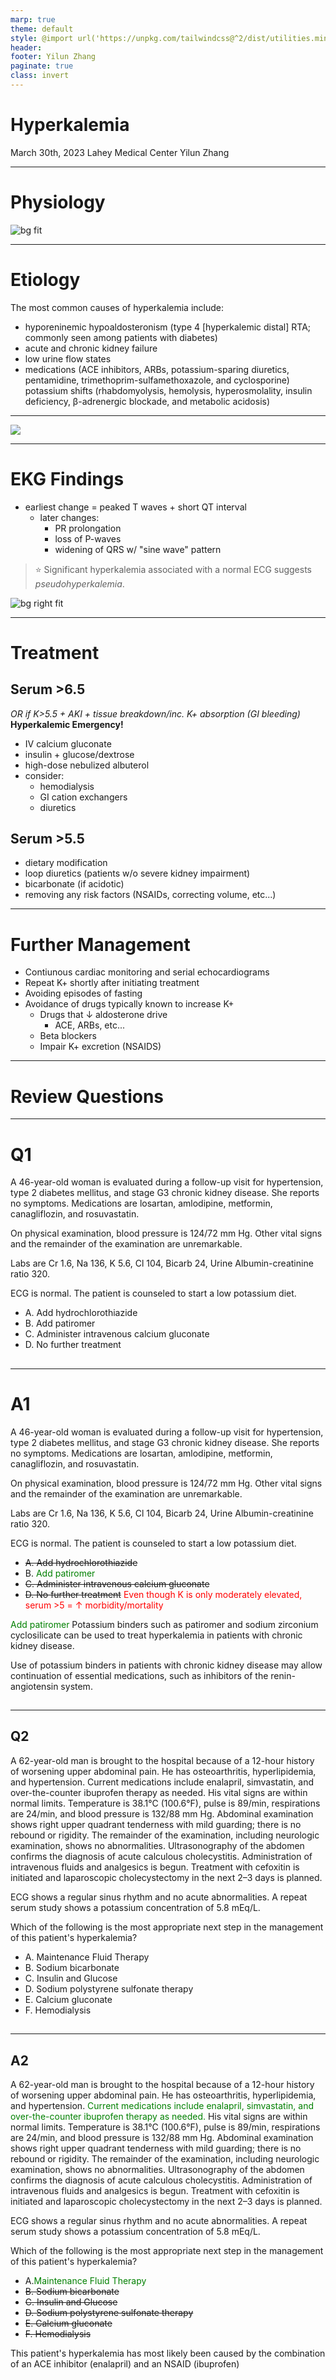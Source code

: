 ```yaml
---
marp: true
theme: default
style: @import url('https://unpkg.com/tailwindcss@^2/dist/utilities.min.css');
header: 
footer: Yilun Zhang
paginate: true
class: invert
---
```

# Hyperkalemia
March 30th, 2023
Lahey Medical Center
Yilun Zhang 

---
# Physiology
![bg fit](../images/hyperkalemia/3.png)

---
# Etiology

The most common causes of hyperkalemia include:

* hyporeninemic hypoaldosteronism (type 4 [hyperkalemic distal] RTA; commonly seen among patients with diabetes)
* acute and chronic kidney failure
* low urine flow states
* medications (ACE inhibitors, ARBs, potassium-sparing diuretics, pentamidine, trimethoprim-sulfamethoxazole, and cyclosporine)
potassium shifts (rhabdomyolysis, hemolysis, hyperosmolality, insulin deficiency, β-adrenergic blockade, and metabolic acidosis)

---
![](../images/hyperkalemia/1.jpeg)

---
# EKG Findings
* earliest change = peaked T waves + short QT interval
    * later changes:
        - PR prolongation
        - loss of P-waves
        - widening of QRS w/ "sine wave" pattern

> :star: Significant hyperkalemia associated with a normal ECG suggests *pseudohyperkalemia*.

![bg right fit](../images/hyperkalemia/2.jpeg)

---
# Treatment 

<div class="grid grid-cols-2 gap-4">
<div>

## Serum >6.5 
*OR if K>5.5 + AKI + tissue breakdown/inc. K+ absorption (GI bleeding)*
**Hyperkalemic Emergency!**
- IV calcium gluconate
- insulin + glucose/dextrose
- high-dose nebulized albuterol
- consider:
    - hemodialysis
    - GI cation exchangers
    - diuretics
</div>
<div>

## Serum >5.5
- dietary modification
- loop diuretics (patients w/o severe kidney impairment)
- bicarbonate (if acidotic)
- removing any risk factors (NSAIDs, correcting volume, etc...)
</div>
</div>

---
# Further Management
- Contiunous cardiac monitoring and serial echocardiograms
- Repeat K+ shortly after initiating treatment 
- Avoiding episodes of fasting
- Avoidance of drugs typically known to increase K+
    - Drugs that &darr; aldosterone drive
        - ACE, ARBs, etc...
    - Beta blockers
    - Impair K+ excretion (NSAIDS)

---
# Review Questions

---
# Q1
<style scoped>section { font-size: 20px; }</style>
<div class="grid grid-cols-2 gap-4">
<div>

A 46-year-old woman is evaluated during a follow-up visit for hypertension, type 2 diabetes mellitus, and stage G3 chronic kidney disease. She reports no symptoms. Medications are losartan, amlodipine, metformin, canagliflozin, and rosuvastatin.

On physical examination, blood pressure is 124/72 mm Hg. Other vital signs and the remainder of the examination are unremarkable.

Labs are Cr 1.6, Na 136, K 5.6, Cl 104, Bicarb 24, Urine Albumin-creatinine ratio 320. 

ECG is normal.
The patient is counseled to start a low potassium diet.

</div>
<div>

- A. Add hydrochlorothiazide
- B. Add patiromer
- C. Administer intravenous calcium gluconate
- D. No further treatment 

## 
</div>
</div>

---
# A1
<style scoped>section { font-size: 20px; }</style>
<div class="grid grid-cols-2 gap-4">
<div>

A 46-year-old woman is evaluated during a follow-up visit for hypertension, type 2 diabetes mellitus, and stage G3 chronic kidney disease. She reports no symptoms. Medications are losartan, amlodipine, metformin, canagliflozin, and rosuvastatin.

On physical examination, blood pressure is 124/72 mm Hg. Other vital signs and the remainder of the examination are unremarkable.

Labs are Cr 1.6, Na 136, K 5.6, Cl 104, Bicarb 24, Urine Albumin-creatinine ratio 320. 

ECG is normal.
The patient is counseled to start a low potassium diet.

</div>
<div>

- ~~A. Add hydrochlorothiazide~~
- B. <span style="color:green;">Add patiromer</span>
- ~~C. Administer intravenous calcium gluconate~~
- ~~D. No further treatment~~ <span style="color:red;">Even though K is only moderately elevated, serum >5 = &uarr; morbidity/mortality </span>

<span style="color:green;">Add patiromer</span>
Potassium binders such as patiromer and sodium zirconium cyclosilicate can be used to treat hyperkalemia in patients with chronic kidney disease.

Use of potassium binders in patients with chronic kidney disease may allow continuation of essential medications, such as inhibitors of the renin-angiotensin system.

## 
</div>
</div>

---
<style scoped>section { font-size: 20px; }</style>
<div class="grid grid-cols-2 gap-4">
<div>

##  Q2
A 62-year-old man is brought to the hospital because of a 12-hour history of worsening upper abdominal pain. He has osteoarthritis, hyperlipidemia, and hypertension. Current medications include enalapril, simvastatin, and over-the-counter ibuprofen therapy as needed. His vital signs are within normal limits. Temperature is 38.1°C (100.6°F), pulse is 89/min, respirations are 24/min, and blood pressure is 132/88 mm Hg. Abdominal examination shows right upper quadrant tenderness with mild guarding; there is no rebound or rigidity. The remainder of the examination, including neurologic examination, shows no abnormalities. Ultrasonography of the abdomen confirms the diagnosis of acute calculous cholecystitis. Administration of intravenous fluids and analgesics is begun. Treatment with cefoxitin is initiated and laparoscopic cholecystectomy in the next 2–3 days is planned. 

</div>
<div>
ECG shows a regular sinus rhythm and no acute abnormalities. A repeat serum study shows a potassium concentration of 5.8 mEq/L. 

Which of the following is the most appropriate next step in the management of this patient's hyperkalemia?

- A. Maintenance Fluid Therapy
- B. Sodium bicarbonate 
- C. Insulin and Glucose
- D. Sodium polystyrene sulfonate therapy
- E. Calcium gluconate
- F. Hemodialysis

## 
</div>
</div>

---
<style scoped>section { font-size: 20px; }</style>
<div class="grid grid-cols-2 gap-4">
<div>

##  A2
A 62-year-old man is brought to the hospital because of a 12-hour history of worsening upper abdominal pain. He has osteoarthritis, hyperlipidemia, and hypertension. <span style="color:green">Current medications include enalapril, simvastatin, and over-the-counter ibuprofen therapy as needed.</span> His vital signs are within normal limits. Temperature is 38.1°C (100.6°F), pulse is 89/min, respirations are 24/min, and blood pressure is 132/88 mm Hg. Abdominal examination shows right upper quadrant tenderness with mild guarding; there is no rebound or rigidity. The remainder of the examination, including neurologic examination, shows no abnormalities. Ultrasonography of the abdomen confirms the diagnosis of acute calculous cholecystitis. Administration of intravenous fluids and analgesics is begun. Treatment with cefoxitin is initiated and laparoscopic cholecystectomy in the next 2–3 days is planned. 

</div>
<div>
ECG shows a regular sinus rhythm and no acute abnormalities. A repeat serum study shows a potassium concentration of 5.8 mEq/L. 

Which of the following is the most appropriate next step in the management of this patient's hyperkalemia?

- A.<span style="color:green;">Maintenance Fluid Therapy</span>
- ~~B. Sodium bicarbonate~~
- ~~C. Insulin and Glucose~~
- ~~D. Sodium polystyrene sulfonate therapy~~
- ~~E. Calcium gluconate~~
- ~~F. Hemodialysis~~

This patient's hyperkalemia has most likely been caused by the combination of an ACE inhibitor (enalapril) and an NSAID (ibuprofen)
## 
</div>
</div>
